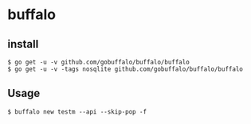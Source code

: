 # buffalo

## install

    $ go get -u -v github.com/gobuffalo/buffalo/buffalo
    $ go get -u -v -tags nosqlite github.com/gobuffalo/buffalo/buffalo

## Usage

    $ buffalo new testm --api --skip-pop -f

